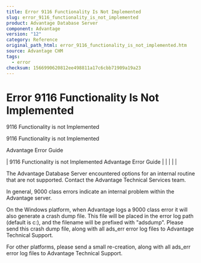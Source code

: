 ```yaml
---
title: Error 9116 Functionality Is Not Implemented
slug: error_9116_functionality_is_not_implemented
product: Advantage Database Server
component: Advantage
version: "12"
category: Reference
original_path_html: error_9116_functionality_is_not_implemented.htm
source: Advantage CHM
tags:
  - error
checksum: 1566990620812ee498811a17c6cbb71909a19a23
---
```


# Error 9116 Functionality Is Not Implemented

9116 Functionality is not Implemented

9116 Functionality is not Implemented

Advantage Error Guide

| 9116 Functionality is not Implemented  Advantage Error Guide |  |  |  |  |

The Advantage Database Server encountered options for an internal routine that are not supported. Contact the Advantage Technical Services team.

In general, 9000 class errors indicate an internal problem within the Advantage server.

On the Windows platform, when Advantage logs a 9000 class error it will also generate a crash dump file. This file will be placed in the error log path (default is c:\), and the filename will be prefixed with "adsdump". Please send this crash dump file, along with all ads\_err error log files to Advantage Technical Support.

For other platforms, please send a small re-creation, along with all ads\_err error log files to Advantage Technical Support.
